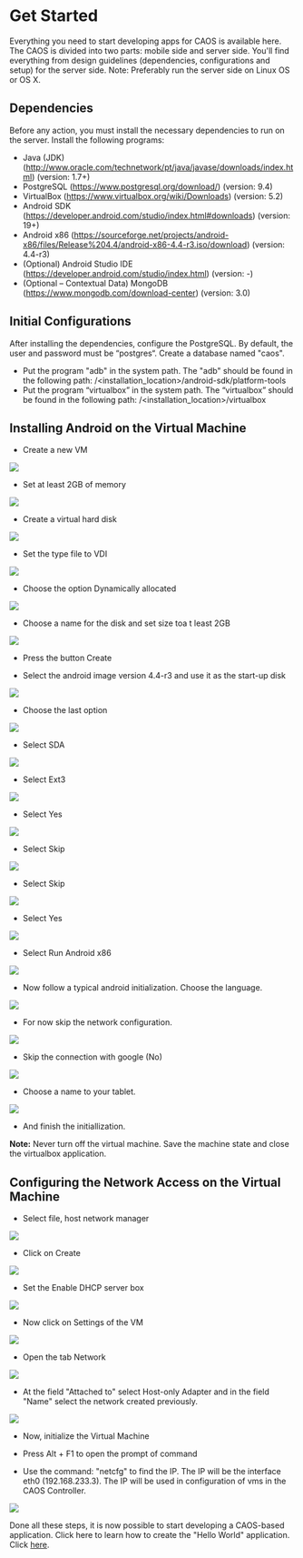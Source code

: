 # Get Started
Everything you need to start developing apps for CAOS is available here. The CAOS is divided into two parts: mobile side and server side. You'll find everything from design guidelines (dependencies, configurations and setup) for the server side. Note: Preferably run the server side on Linux OS or OS X.

## Dependencies
Before any action, you must install the necessary dependencies to run on the server. Install the following programs:

* Java (JDK) (http://www.oracle.com/technetwork/pt/java/javase/downloads/index.html) (version: 1.7+)
* PostgreSQL (https://www.postgresql.org/download/) (version: 9.4)
* VirtualBox (https://www.virtualbox.org/wiki/Downloads) (version: 5.2)
* Android SDK (https://developer.android.com/studio/index.html#downloads) (version: 19+)
* Android x86 (https://sourceforge.net/projects/android-x86/files/Release%204.4/android-x86-4.4-r3.iso/download) (version: 4.4-r3)
* (Optional) Android Studio IDE (https://developer.android.com/studio/index.html) (version: -)
* (Optional – Contextual Data) MongoDB (https://www.mongodb.com/download-center) (version: 3.0)

## Initial Configurations
After installing the dependencies, configure the PostgreSQL. By default, the user and password must be “postgres“. Create a database named "caos". 

* Put the program "adb" in the system path. The "adb" should be found in the following path: 
/<installation_location>/android-sdk/platform-tools
* Put the program “virtualbox” in the system path. The “virtualbox” should be found in the following path:
/<installation_location>/virtualbox

## Installing Android on the Virtual Machine
* Create a new VM

![](images/Picture1.png)

* Set at least 2GB of memory

![](images/Picture2.png)

* Create a virtual hard disk

![](images/Picture3.png)

* Set the type file to VDI

![](images/Picture4.png)

* Choose the option Dynamically allocated

![](images/Picture5.png)

* Choose a name for the disk and set size toa t least 2GB

![](images/Picture6.png)

* Press the button Create

* Select the android image version 4.4-r3 and use it as the start-up disk

![](images/Picture8.png)

* Choose the last option

![](images/Picture9.png)

* Select SDA

![](images/Picture12.png)

* Select Ext3

![](images/Picture11.png)

* Select Yes

![](images/Picture13.png)

* Select Skip

![](images/Picture14.png)

* Select Skip

![](images/Picture15.png)

* Select Yes

![](images/Picture16.png)

* Select Run Android x86

![](images/Picture17.png)

* Now follow a typical android initialization. Choose the language.

![](images/Picture18.png)

* For now skip the network configuration.

![](images/Picture19.png)

* Skip the connection with google (No)

![](images/Picture21.png)

* Choose a name to your tablet.
  
![](images/Picture24.png)

* And finish the initiallization.

**Note:** Never turn off the virtual machine. Save the machine state and close the virtualbox application.

## Configuring the Network Access on the Virtual Machine

* Select file, host network manager

![](images/Picture28.png)

* Click on Create

![](images/Picture29.png)

* Set the Enable DHCP server box

![](images/Picture30.png)

* Now click on Settings of the VM

![](images/Picture31.png)

* Open the tab Network

![](images/Picture32.png)

* At the field "Attached to" select Host-only Adapter and in the field "Name" select the network created previously.

![](images/Picture33.png)

* Now, initialize the Virtual Machine

* Press Alt + F1 to open the prompt of command

* Use the command: "netcfg" to find the IP. The IP will be the interface eth0 (192.168.233.3). The IP will be used in configuration of vms in the CAOS Controller.

![](images/Picture34.png)

Done all these steps, it is now possible to start developing a CAOS-based application. Click here to learn how to create the "Hello World" application. Click [here](Processing.md).
